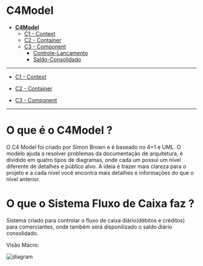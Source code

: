 # C4Model

* [**C4Model**](README.md)
  * [C1 - Context](C1%20-%20Context/README.md)
  * [C2 - Container](C2%20-%20Container/README.md)
  * [C3 - Component](C3%20-%20Component/README.md)
    * [Controle-Lancamento](C3%20-%20Component/Controle-Lancamento/README.md)
    * [Saldo-Consolidado](C3%20-%20Component/Saldo-Consolidado/README.md)

---

- [C1 - Context](C1%20-%20Context/README.md)

- [C2 - Container](C2%20-%20Container/README.md)

- [C3 - Component](C3%20-%20Component/README.md)

---

# O que é o C4Model ?

O C4 Model foi criado por Simon Brown e é baseado no 4+1 e UML. O modelo ajuda a resolver problemas da documentação de arquitetura, é dividido em quatro tipos de diagramas, onde cada um possui um nível diferente de detalhes e público alvo. A ideia é trazer mais clareza para o projeto e a cada nível você encontra mais detalhes e informações do que o nível anterior.

# O que o Sistema Fluxo de Caixa faz ?

Sistema criado para controlar o fluxo de caixa diário(débitos e créditos) para comerciantes, onde também será disponilizado o saldo diário consolidado.

Visão Macro:

![diagram](c1.svg)

